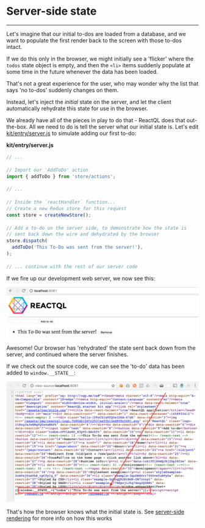 # Server-side state

---
Let's imagine that our initial to-dos are loaded from a database, and we want to populate the first render back to the screen with those to-dos intact.

If we do this only in the browser, we might initially see a 'flicker' where the `todos` state object is empty, and then the `<li>` items suddenly populate at some time in the future whenever the data has been loaded.

That's not a great experience for the user, who may wonder why the list that says 'no to-dos' suddenly changes on them.

Instead, let's inject the _initial_ state on the server, and let the client automatically rehydrate this state for use in the browser.

We already have all of the pieces in play to do that - ReactQL does that out-the-box. All we need to do is tell the server what our initial state is. Let's edit [kit/entry/server.js](https://github.com/reactql/kit/blob/master/kit/entry/server.js) to simulate adding our first to-do:

**kit/entry/server.js**
```js
// ...

// Import our 'AddToDo' action
import { addToDo } from 'store/actions';

// ...

// Inside the `reactHandler` function...
// Create a new Redux store for this request
const store = createNewStore();

// Add a to-do on the server side, to demonstrate how the state is
// sent back down the wire and dehydrated by the browser
store.dispatch(
  addToDo('This To-Do was sent from the server!'),
);

// ... continue with the rest of our server code
```

If we fire up our development web server, we now see this:

![From the server](img/redux3.png)

Awesome! Our browser has 'rehydrated' the state sent back down from the server, and continued where the server finishes.

If we check out the source code, we can see the 'to-do' data has been added to `window.__STATE__`:

![SSR source](img/redux4.png)

That's how the browser knows what the initial state is. See [server-side rendering](/ssr/README.md) for more info on how this works
